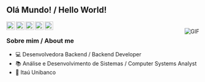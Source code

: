 ## Olá Mundo! / Hello World!

<a href="https://twitter.com/devmaira">
  <img align="left" alt="Twitter" width="22px" src="https://i.imgur.com/RjWaD05.png" />
</a>

<a href="https://www.linkedin.com/in/maira-moura-barbosa/">
  <img align="left" alt="Linkdin" width="22px" src="https://i.imgur.com/cwrwvQa.png" />
</a>

<a href="https://github.com/Mahdame">
  <img align="left" alt="Github" width="22px" src="https://i.imgur.com/POv6oeb.png" />
</a>

<a href="https://t.me/mairamourabarbosa">
  <img align="left" alt="Telegram" width="22px" src="https://i.imgur.com/MxKIWAh.png" />
</a>

<a href="https://maira.dev">
  <img align="left" alt="Website" width="22px" src="https://i.imgur.com/67Hsyia.png" />
</a>

<br />
<img align="right" alt="GIF" src="https://giffiles.alphacoders.com/297/2970.gif" />

### Sobre mim / About me
- :computer: Desenvolvedora Backend / Backend Developer
- :books: Análise e Desenvolvimento de Sistemas / Computer Systems Analyst
- :briefcase: Itaú Unibanco
